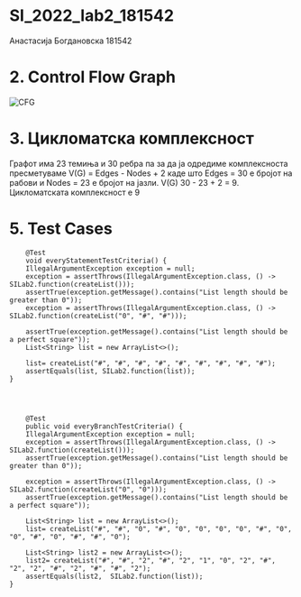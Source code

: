 # SI_2022_lab2_181542
Анастасија Богдановска 181542

# 2. Control Flow Graph
![CFG](https://user-images.githubusercontent.com/49886082/170848459-1ef85dec-d65c-40ac-a3fc-51479fad5761.jpg)


# 3. Цикломатска комплексност
   Графот има 23 темиња и 30 ребра па за да ја одредиме комплексноста пресметуваме V(G) = Edges - Nodes + 2 каде што Еdges = 30 е бројот на рабови и Nodes = 23 е бројот на јазли. V(G) 30 - 23 + 2 = 9. Цикломатската комплексност е 9


# 5. Test Cases
         

        @Test
        void everyStatementTestCriteria() {
        IllegalArgumentException exception = null;
        exception = assertThrows(IllegalArgumentException.class, () -> SILab2.function(createList()));
        assertTrue(exception.getMessage().contains("List length should be greater than 0"));
        exception = assertThrows(IllegalArgumentException.class, () -> SILab2.function(createList("0", "#", "#")));
       
        assertTrue(exception.getMessage().contains("List length should be a perfect square"));
        List<String> list = new ArrayList<>();
      
        list= createList("#", "#", "#", "#", "#", "#", "#", "#", "#");
        assertEquals(list, SILab2.function(list));
    }




        @Test
        public void everyBranchTestCriteria() {
        IllegalArgumentException exception = null;
        exception = assertThrows(IllegalArgumentException.class, () -> SILab2.function(createList()));
        assertTrue(exception.getMessage().contains("List length should be greater than 0"));
        
        exception = assertThrows(IllegalArgumentException.class, () -> SILab2.function(createList("0", "0")));
        assertTrue(exception.getMessage().contains("List length should be a perfect square"));
       
        List<String> list = new ArrayList<>();
        list= createList("#", "#", "0", "#", "0", "0", "0", "0", "#", "0", "0", "#", "0", "#", "#", "0");
        
        List<String> list2 = new ArrayList<>();
        list2= createList("#", "#", "2", "#", "2", "1", "0", "2", "#", "2", "2", "#", "2", "#", "#", "2");
        assertEquals(list2,  SILab2.function(list));
    }

